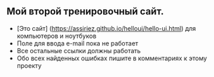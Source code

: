 ## Мой второй тренировочный сайт.

- [Это сайт] (https://assiriez.github.io/helloui/hello-ui.html) для компьютеров и ноутбуков
- Поле для ввода e-mail пока не работает
- Все остальные ссылки должны работать
- Обо всех найденных ошибках пишите в комментариях к этому проекту
